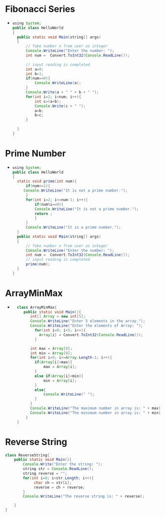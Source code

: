 # Fibonacci Series
- ```java
  using System;
  public class HelloWorld
  {
    public static void Main(string[] args)
    {
        // Take number n from user as integer 
        Console.WriteLine("Enter the number: "); 
        int num =  Convert.ToInt32(Console.ReadLine()); 
        
        // input reading is completed
        int a=0;
        int b=1;
        if(num==0){
            Console.WriteLine(a);
        }
        Console.Write(a + " " + b + " ");
        for(int i=2; i<num; i++){
            int c=(a+b);
            Console.Write(c + " ");
            a=b;
            b=c;
        }
        
    }
  }
  ```
# Prime Number
- ```java
  using System;
  public class HelloWorld
  {
    static void prime(int num){
        if(num<=1){
       Console.WriteLine("It is not a prime number."); 
        }
        for(int i=2; i<=num-1; i++){
            if(num%i==0){
            Console.WriteLine("It is not a prime number.");
            return ;
            }
        }
        Console.WriteLine("It is a prime number.");
    }
    public static void Main(string[] args)
    {
        // Take number n from user as integer 
        Console.WriteLine("Enter the number: "); 
        int num =  Convert.ToInt32(Console.ReadLine()); 
        // input reading is completed
        prime(num);
    }
  }
  ```
# ArrayMinMax
- ```java
    class ArrayMinMax{
       public static void Main(){
          int[] Array = new int[5];
          Console.WriteLine("Enter 5 elements in the array.");
          Console.WriteLine("Enter the elements of Array: ");
            for(int i=0; i<5; i++){
              Array[i] = Convert.ToInt32(Console.ReadLine());
            }

          int max = Array[0];
          int min = Array[0];
          for(int i=0; i<=Array.Length-1; i++){
            if(Array[i]>max){
                max = Array[i];
            }
            else if(Array[i]<min){
                min = Array[i];
            }
            else{
                Console.WriteLine(" ");
            }
          }
          Console.WriteLine("The maximum number in array is: " + max);
          Console.WriteLine("The minimum number in array is: " + min);
        }
    }
  ```

# Reverse String
```java
class ReverseString{
    public static void Main(){
        Console.Write("Enter the string: ");
        string str = Console.ReadLine();
        string reverse = "";
        for(int i=0; i<str.Length; i++){
             char ch = str[i];
             reverse = ch + reverse;
        }
        Console.WriteLine("The reverse string is: " + reverse);

    }
}
```